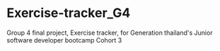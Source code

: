 # Exercise-tracker_G4
Group 4 final project, Exercise tracker, for Generation thailand's Junior software developer bootcamp Cohort 3
